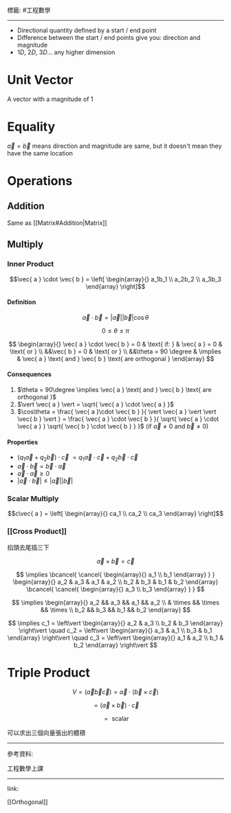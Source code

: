 標籤: #工程數學 

---

- Directional quantity defined by a start / end point
- Difference between the start / end points give you: direction and magnitude
- $1D$, $2D$, $3D \dots$ any higher dimension

# Unit Vector

A vector with a magnitude of $1$

# Equality

$\vec{ a } = \vec{ b }$ means direction and magnitude are same, but it doesn't mean they have the same location

# Operations

## Addition

Same as [[Matrix#Addition|Matrix]]

## Multiply

### Inner Product

$$\vec{ a } \cdot \vec{ b } = 
\left[
	\begin{array}{}
		a_1b_1 \\
		a_2b_2 \\
		a_3b_3
	\end{array}
\right]$$

#### Definition

$$\vec{ a }\cdot\vec{ b } = \vert \vec{ a } \vert\vert \vec{ b } \vert\cos\theta$$

$$0 \leq \theta \leq \pi$$

$$
\begin{array}{}
	\vec{ a } \cdot \vec{ b } = 0 & \text{ if: } & \vec{ a } = 0 & \text{ or } \\
	&&\vec{ b } = 0 & \text{ or } \\
	&&\theta = 90 \degree & \implies & \vec{ a } \text{ and } \vec{ b } \text{ are orthogonal }
\end{array}
$$

#### Consequences

1. $\theta = 90\degree \implies \vec{ a } \text{ and } \vec{ b } \text{ are orthogonal }$
2. $\vert \vec{ a } \vert = \sqrt{ \vec{ a } \cdot \vec{ a } }$
3. $\cos\theta = \frac{ \vec{ a }\cdot \vec{ b } }{ \vert \vec{ a } \vert \vert \vec{ b } \vert } = \frac{ \vec{ a } \cdot \vec{ b } }{ \sqrt{ \vec{ a } \cdot \vec{ a } } \sqrt{ \vec{ b } \cdot \vec{ b } } }$
(if $\vec{ a } \neq 0$ and $\vec{ b } \neq 0$)

#### Properties

- $(q_1\vec{ a } + q_2\vec{ b }) \cdot \vec{ c }$
$= q_1\vec{ a } \cdot \vec{ c } + q_2\vec{ b } \cdot \vec{ c }$
- $\vec{ a } \cdot \vec{ b } = \vec{ b } \cdot \vec{ a }$
- $\vec{ a }\cdot \vec{ a }\geq 0$
- $\vert \vec{ a } \cdot \vec{ b } \vert \leq \vert\vec{ a }\vert\vert\vec{ b }\vert$

### Scalar Multiply

$$c\vec{ a } = 
\left[
	\begin{array}{}
		ca_1 \\
		ca_2 \\
		ca_3
	\end{array}
\right]$$

### [[Cross Product]]

掐頭去尾插三下

$$\vec{ a } \times \vec{ b } = \vec{ c }$$

$$
\implies
\bcancel{ \cancel{ \begin{array}{}
	a_1 \\
	b_1
\end{array} } }
\begin{array}{}
	a_2 & a_3 & a_1 & a_2 \\
	b_2 & b_3 & b_1 & b_2
\end{array}
\bcancel{ \cancel{ 
\begin{array}{}
	a_3 \\
	b_3
\end{array}
} }
$$

$$
\implies
\begin{array}{}
	a_2 && a_3 && a_1 && a_2 \\
	& \times && \times && \times \\
	b_2 && b_3 && b_1 && b_2
\end{array}
$$

$$
\implies
c_1 = 
\left\vert
	\begin{array}{}
		a_2 & a_3 \\
		b_2 & b_3
	\end{array}
\right\vert
\quad 
c_2 = 
\left\vert
	\begin{array}{}
		a_3 & a_1 \\
		b_3 & b_1
	\end{array}
\right\vert
\quad 
c_3 = 
\left\vert
	\begin{array}{}
		a_1 & a_2 \\
		b_1 & b_2
	\end{array}
\right\vert
$$

# Triple Product

$$V = (\vec{ a }\vec{ b }\vec{ c }) = \vec{ a } \cdot (\vec{ b } \times \vec{ c })$$

$$ = (\vec{ a } \times \vec{ b })\cdot \vec{ c }$$

$$ = \text{ scalar }$$

可以求出三個向量張出的體積

---

參考資料:

工程數學上課

---

link:

[[Orthogonal]]